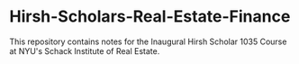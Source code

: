 # Hirsh-Scholars-Real-Estate-Finance
This repository contains notes for the Inaugural Hirsh Scholar 1035 Course at NYU's Schack Institute of Real Estate.
